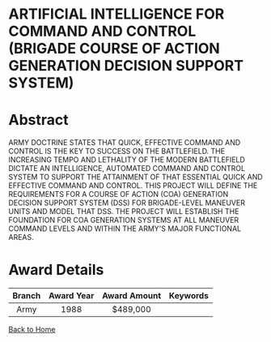 
ARTIFICIAL INTELLIGENCE FOR COMMAND AND CONTROL (BRIGADE COURSE OF ACTION GENERATION DECISION SUPPORT SYSTEM)
=============================================================================================================

# Abstract


ARMY DOCTRINE STATES THAT QUICK, EFFECTIVE COMMAND AND CONTROL IS THE KEY TO SUCCESS ON THE BATTLEFIELD. THE INCREASING TEMPO AND LETHALITY OF THE MODERN BATTLEFIELD DICTATE AN INTELLIGENCE, AUTOMATED COMMAND AND CONTROL SYSTEM TO SUPPORT THE ATTAINMENT OF THAT ESSENTIAL QUICK AND EFFECTIVE COMMAND AND CONTROL. THIS PROJECT WILL DEFINE THE REQUIREMENTS FOR A COURSE OF ACTION (COA) GENERATION DECISION SUPPORT SYSTEM (DSS) FOR BRIGADE-LEVEL MANEUVER UNITS AND MODEL THAT DSS. THE PROJECT WILL ESTABLISH THE FOUNDATION FOR COA GENERATION SYSTEMS AT ALL MANEUVER COMMAND LEVELS AND WITHIN THE ARMY'S MAJOR FUNCTIONAL AREAS.  

# Award Details

|Branch|Award Year|Award Amount|Keywords|
| :---: | :---: | :---: | :---: |
|Army|1988|$489,000||
  
  


[Back to Home](https://github.com/chrischow/dod_sbir_awards/Reports/CC/#872)